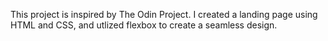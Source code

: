 This project is inspired by The Odin Project. I created a landing page using HTML and CSS, and utlized flexbox to create a seamless design.
